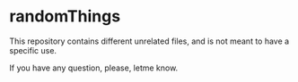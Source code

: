 # randomThings

This repository contains different unrelated files, and is not meant to have a specific use.

If you have any question, please, letme know.
